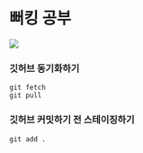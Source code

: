 # 뻐킹 공부
<div>
  <img src="https://github.com/user-attachments/assets/3392530d-0a62-4d25-a359-78966c4281d8"/>
</div>
<div>
  <h3>깃허브 동기화하기</h3>
  <pre><code>git fetch
git pull</code></pre>
</div>
<div>
  <h3>깃허브 커밋하기 전 스테이징하기</h3>
  <pre><code>git add .</code></pre>
</div>

